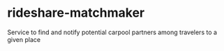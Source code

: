 # rideshare-matchmaker
Service to find and notify potential carpool partners among travelers to a given place
